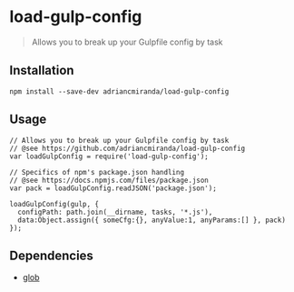 # load-gulp-config
> Allows you to break up your Gulpfile config by task

## Installation

```terminal
npm install --save-dev adriancmiranda/load-gulp-config
````

## Usage

```node
// Allows you to break up your Gulpfile config by task
// @see https://github.com/adriancmiranda/load-gulp-config
var loadGulpConfig = require('load-gulp-config');

// Specifics of npm's package.json handling
// @see https://docs.npmjs.com/files/package.json
var pack = loadGulpConfig.readJSON('package.json');

loadGulpConfig(gulp, {
  configPath: path.join(__dirname, tasks, '*.js'),
  data:Object.assign({ someCfg:{}, anyValue:1, anyParams:[] }, pack)
});
```

## Dependencies

* [glob](https://www.npmjs.com/package/glob)

